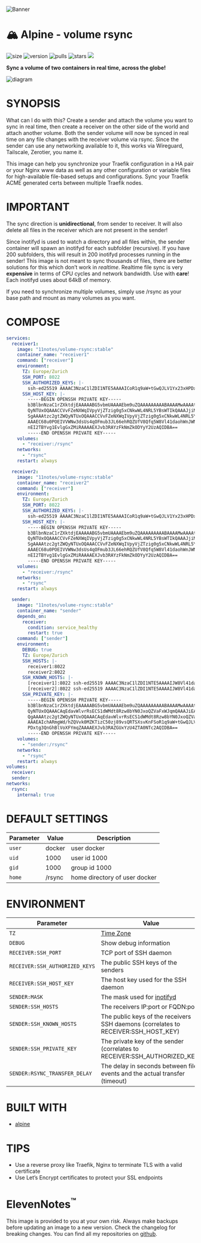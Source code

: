 ![Banner](https://github.com/11notes/defaults/blob/main/static/img/banner.png?raw=true)

# 🏔️ Alpine - volume rsync
![size](https://img.shields.io/docker/image-size/11notes/volume-rsync/stable?color=0eb305) ![version](https://img.shields.io/docker/v/11notes/volume-rsync/stable?color=eb7a09) ![pulls](https://img.shields.io/docker/pulls/11notes/volume-rsync?color=2b75d6) ![stars](https://img.shields.io/docker/stars/11notes/volume-rsync?color=e6a50e) [<img src="https://img.shields.io/badge/github-11notes-blue?logo=github">](https://github.com/11notes)

**Sync a volume of two containers in real time, across the globe!**

![diagram](https://github.com/11notes/docker-volume-rsync/blob/main/diagram.png?raw=true)

# SYNOPSIS
What can I do with this? Create a sender and attach the volume you want to sync in real time, then create a receiver on the other side of the world and attach another volume. Both the sender volume will now be synced in real time on any file changes with the receiver volume via rsync. Since the sender can use any networking available to it, this works via Wireguard, Tailscale, Zerotier, you name it.

This image can help you synchronize your Traefik configuration in a HA pair or your Nginx www data as well as any other configuration or variable files for high-available file-based setups and configurations. Sync your Traefik ACME generated certs between multiple Traefik nodes.

# IMPORTANT
The sync direction is **unidirectional**, from sender to receiver. It will also delete all files in the receiver which are not present in the sender!

Since inotifyd is used to watch a directory and all files within, the sender container will spawn an inotifyd for each subfolder (recursive). If you have 200 subfolders, this will result in 200 inotifyd processes running in the sender! This image is not meant to sync thousands of files, there are better solutions for this which don’t work in *realtime*. Realtime file sync is very **expensive** in terms of CPU cycles and network bandwidth. Use with **care**! Each inotifyd uses about 64kB of memory.

If you need to synchronize multiple volumes, simply use /rsync as your base path and mount as many volumes as you want.

# COMPOSE
```yaml
services:
  receiver1:
    image: "11notes/volume-rsync:stable"
    container_name: "receiver1"
    command: ["receiver"]
    environment:
      TZ: Europe/Zurich
      SSH_PORT: 8022
      SSH_AUTHORIZED_KEYS: |-
        ssh-ed25519 AAAAC3NzaC1lZDI1NTE5AAAAICoR1q9aW+tGwQJLV1Yx23xHPDxtg3QnGhBlVoXFYmqZ sender:8022
      SSH_HOST_KEY: |-
        -----BEGIN OPENSSH PRIVATE KEY-----
        b3BlbnNzaC1rZXktdjEAAAAABG5vbmUAAAAEbm9uZQAAAAAAAAABAAAAMwAAAAtzc2gtZW
        QyNTUxOQAAACCVvFZeNXWqIVpyVjZTzig0g5xCNkwWL4NRL5YBsWTIkQAAAJjiM55K4jOe
        SgAAAAtzc2gtZWQyNTUxOQAAACCVvFZeNXWqIVpyVjZTzig0g5xCNkwWL4NRL5YBsWTIkQ
        AAAEC68u0POEIVVWNw3dsUs4qOFmub3JL66ehRQZUfV8Qfq5W8Vl41daohWnJWNlPOKDSD
        nEI2TBYvg1EvlgGxZMiRAAAAEXJvb3RAYzFkNmZkODYyY2UzAQIDBA==
        -----END OPENSSH PRIVATE KEY-----
    volumes:
      - "receiver:/rsync"
    networks:
      - "rsync"
    restart: always

  receiver2:
    image: "11notes/volume-rsync:stable"
    container_name: "receiver2"
    command: ["receiver"]
    environment:
      TZ: Europe/Zurich
      SSH_PORT: 8022
      SSH_AUTHORIZED_KEYS: |-
        ssh-ed25519 AAAAC3NzaC1lZDI1NTE5AAAAICoR1q9aW+tGwQJLV1Yx23xHPDxtg3QnGhBlVoXFYmqZ sender:8022
      SSH_HOST_KEY: |-
        -----BEGIN OPENSSH PRIVATE KEY-----
        b3BlbnNzaC1rZXktdjEAAAAABG5vbmUAAAAEbm9uZQAAAAAAAAABAAAAMwAAAAtzc2gtZW
        QyNTUxOQAAACCVvFZeNXWqIVpyVjZTzig0g5xCNkwWL4NRL5YBsWTIkQAAAJjiM55K4jOe
        SgAAAAtzc2gtZWQyNTUxOQAAACCVvFZeNXWqIVpyVjZTzig0g5xCNkwWL4NRL5YBsWTIkQ
        AAAEC68u0POEIVVWNw3dsUs4qOFmub3JL66ehRQZUfV8Qfq5W8Vl41daohWnJWNlPOKDSD
        nEI2TBYvg1EvlgGxZMiRAAAAEXJvb3RAYzFkNmZkODYyY2UzAQIDBA==
        -----END OPENSSH PRIVATE KEY-----
    volumes:
      - "receiver:/rsync"
    networks:
      - "rsync"
    restart: always

  sender:
    image: "11notes/volume-rsync:stable"
    container_name: "sender"
    depends_on:
      receiver:
        condition: service_healthy
        restart: true
    command: ["sender"]
    environment:
      DEBUG: true
      TZ: Europe/Zurich
      SSH_HOSTS: |-
        receiver1:8022
        receiver2:8022
      SSH_KNOWN_HOSTS: |-
        [receiver1]:8022 ssh-ed25519 AAAAC3NzaC1lZDI1NTE5AAAAIJW8Vl41daohWnJWNlPOKDSDnEI2TBYvg1EvlgGxZMiR
        [receiver2]:8022 ssh-ed25519 AAAAC3NzaC1lZDI1NTE5AAAAIJW8Vl41daohWnJWNlPOKDSDnEI2TBYvg1EvlgGxZMiR
      SSH_PRIVATE_KEY: |-
        -----BEGIN OPENSSH PRIVATE KEY-----
        b3BlbnNzaC1rZXktdjEAAAAABG5vbmUAAAAEbm9uZQAAAAAAAAABAAAAMwAAAAtzc2gtZW
        QyNTUxOQAAACAqEdavWlvrRsECS1dWMdt8Rzw8bYN0JxoQZVaFxWJqmQAAAJiEAwhChAMI
        QgAAAAtzc2gtZWQyNTUxOQAAACAqEdavWlvrRsECS1dWMdt8Rzw8bYN0JxoQZVaFxWJqmQ
        AAAEAIchARmgWd/hZQVvk0MZKTizC50zj89vsQRTSXsvKnFSoR1q9aW+tGwQJLV1Yx23xH
        PDxtg3QnGhBlVoXFYmqZAAAAEXJvb3RAZGUxYzU4ZTA0NTc2AQIDBA==
        -----END OPENSSH PRIVATE KEY-----
    volumes:
      - "sender:/rsync"
    networks:
      - "rsync"
    restart: always
volumes:
  receiver:
  sender:
networks:
  rsync:
    internal: true
```

# DEFAULT SETTINGS
| Parameter | Value | Description |
| --- | --- | --- |
| `user` | docker | user docker |
| `uid` | 1000 | user id 1000 |
| `gid` | 1000 | group id 1000 |
| `home` | /rsync | home directory of user docker |

# ENVIRONMENT
| Parameter | Value | Default |
| --- | --- | --- |
| `TZ` | [Time Zone](https://en.wikipedia.org/wiki/List_of_tz_database_time_zones) | |
| `DEBUG` | Show debug information | |
| `RECEIVER:SSH_PORT` | TCP port of SSH daemon | 22 |
| `RECEIVER:SSH_AUTHORIZED_KEYS` | The public SSH keys of the senders |  |
| `RECEIVER:SSH_HOST_KEY` | The host key used for the SSH daemon |  |
| `SENDER:MASK` | The mask used for [inotifyd](https://wiki.alpinelinux.org/wiki/Inotifyd) | cdnym |
| `SENDER:SSH_HOSTS` | The receivers IP:port or FQDN:port |  |
| `SENDER:SSH_KNOWN_HOSTS` | The public keys of the receivers SSH daemons (correlates to RECEIVER:SSH_HOST_KEY) |  |
| `SENDER:SSH_PRIVATE_KEY` | The private key of the sender (correlates to RECEIVER:SSH_AUTHORIZED_KEY) |  |
| `SENDER:RSYNC_TRANSFER_DELAY` | The delay in seconds between file events and the actual transfer (timeout) | 1 |

# BUILT WITH
* [alpine](https://alpinelinux.org)

# TIPS
* Use a reverse proxy like Traefik, Nginx to terminate TLS with a valid certificate
* Use Let’s Encrypt certificates to protect your SSL endpoints

# ElevenNotes<sup>™️</sup>
This image is provided to you at your own risk. Always make backups before updating an image to a new version. Check the changelog for breaking changes. You can find all my repositories on [github](https://github.com/11notes).
    
